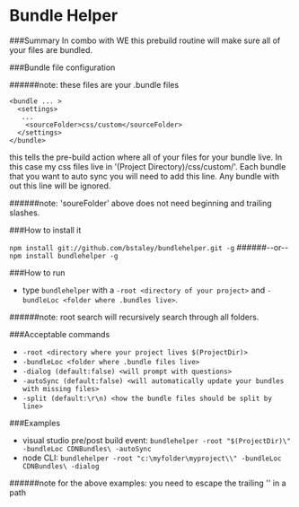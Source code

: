 ﻿# Bundle Helper

###Summary
In combo with WE this prebuild routine will make sure all of your files are bundled.

###Bundle file configuration

######note: these files are your .bundle files
```
<bundle ... >
  <settings>
   ...
    <sourceFolder>css/custom</sourceFolder>
  </settings>
</bundle>
```
this tells the pre-build action where all of your files for your bundle live. In this case my css files live in '(Project Directory)/css/custom/'. Each bundle that you want to auto sync you will need to add this line. Any bundle with out this line will be ignored.

######note: 'soureFolder' above does not need beginning and trailing slashes. 


###How to install it

`npm install git://github.com/bstaley/bundlehelper.git -g`
######--or--
`npm install bundlehelper -g`

###How to run
* type `bundlehelper` with a `-root <directory of your project>` and `-bundleLoc <folder where .bundles live>`.

######note: root search will recursively search through all folders.

###Acceptable commands
* `-root <directory where your project lives $(ProjectDir)>`
* `-bundleLoc <folder where .bundle files live>`
* `-dialog (default:false) <will prompt with questions>`
* `-autoSync (default:false) <will automatically update your bundles with missing files>`
* `-split (default:\r\n) <how the bundle files should be split by line>`

###Examples
* visual studio pre/post build event: `bundlehelper -root "$(ProjectDir)\" -bundleLoc CDNBundles\ -autoSync`
* node CLI: `bundlehelper -root "c:\myfolder\myproject\\" -bundleLoc CDNBundles\ -dialog`

######note for the above examples: you need to escape the trailing '\' in a path
